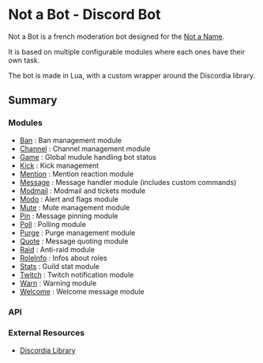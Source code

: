 # Not a Bot - Discord Bot

Not a Bot is a french moderation bot designed for the [Not a Name](https://discord.gg/zcWp9sC).

It is based on multiple configurable modules where each ones have their own task. 

The bot is made in Lua, with a custom wrapper around the Discordia library.

## Summary

### Modules

- [Ban]() : Ban management module
- [Channel]() : Channel management module
- [Game]() : Global mudule handling bot status
- [Kick]() : Kick management
- [Mention]() : Mention reaction module
- [Message]() : Message handler module (includes custom commands)
- [Modmail]() : Modmail and tickets module
- [Modo]() : Alert and flags module
- [Mute]() : Mute management module
- [Pin]() : Message pinning module
- [Poll]() : Polling module
- [Purge]() : Purge management module
- [Quote]() : Message quoting module
- [Raid]() : Anti-raid module
- [RoleInfo]() : Infos about roles
- [Stats]() : Guild stat module
- [Twitch]() : Twitch notification module
- [Warn](modules/warn_module.md) : Warning module
- [Welcome]() : Welcome message module

### API



### External Resources

- [Discordia Library](https://github.com/SinisterRectus/Discordia)